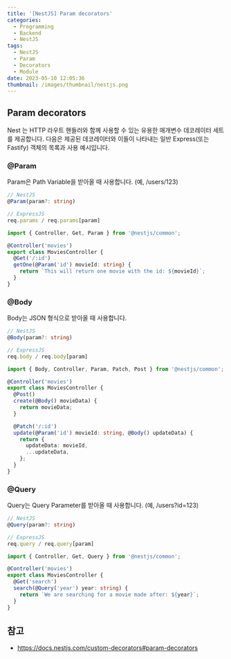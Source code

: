 ```yaml
---
title: '[NestJS] Param decorators'
categories:
  - Programming
  - Backend
  - NestJS
tags:
  - NestJS
  - Param
  - Decorators
  - Module
date: 2023-05-10 12:05:36
thumbnail: /images/thumbnail/nestjs.png
---
```


## Param decorators

Nest 는 HTTP 라우트 핸들러와 함께 사용할 수 있는 유용한 매개변수 데코레이터 세트를 제공합니다.
다음은 제공된 데코레이터와 이들이 나타내는 일반 Express(또는 Fastify) 객체의 목록과 사용 예시입니다.

### @Param

Param은 Path Variable을 받아올 때 사용합니다. (예, /users/123)

```ts
// NestJS
@Param(param?: string)

// ExpressJS
req.params / req.params[param]
```

```ts
import { Controller, Get, Param } from '@nestjs/common';

@Controller('movies')
export class MoviesController {
  @Get('/:id')
  getOne(@Param('id') movieId: string) {
    return `This will return one movie with the id: ${movieId}`;
  }
}
```

### @Body

Body는 JSON 형식으로 받아올 때 사용합니다.

```ts
// NestJS
@Body(param?: string)

// ExpressJS
req.body / req.body[param]
```

```ts
import { Body, Controller, Param, Patch, Post } from '@nestjs/common';

@Controller('movies')
export class MoviesController {
  @Post()
  create(@Body() movieData) {
    return movieData;
  }

  @Patch('/:id')
  update(@Param('id') movieId: string, @Body() updateData) {
    return {
      updateData: movieId,
      ...updateData,
    };
  }
}
```

### @Query

Query는 Query Parameter를 받아올 때 사용합니다. (예, /users?id=123)

```ts
// NestJS
@Query(param?: string)

// ExpressJS
req.query / req.query[param]
```

```ts
import { Controller, Get, Query } from '@nestjs/common';

@Controller('movies')
export class MoviesController {
  @Get('search')
  search(@Query('year') year: string) {
    return `We are searching for a movie made after: ${year}`;
  }
}
```

## 참고

- https://docs.nestjs.com/custom-decorators#param-decorators
